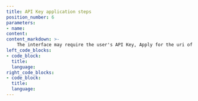 ```yaml
---
title: API Key application steps
position_number: 6
parameters:
- name:
content:
content_markdown: >-
    The interface may require the user's API Key, Apply for the uri of the api is [Here](https://www.floxypay.com/account/api) .
left_code_blocks:
- code_block:
  title:
  language:
right_code_blocks:
- code_block:
  title:
  language:
---
```

